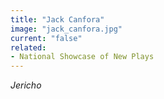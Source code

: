 ```yaml
---
title: "Jack Canfora"
image: "jack_canfora.jpg"
current: "false"
related:
- National Showcase of New Plays
---
```


*Jericho*


